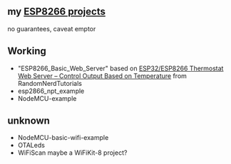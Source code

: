 ## my [ESP8266 projects](https://github.com/markr1961/ESP8266-projects)

no guarantees, caveat emptor

## Working
- "ESP8266_Basic_Web_Server" based on [ESP32/ESP8266 Thermostat Web Server – Control Output Based on Temperature](https://RandomNerdTutorials.com/esp32-esp8266-thermostat-web-server/) from RandomNerdTutorials
- esp2866_npt_example
- NodeMCU-example

## unknown
- NodeMCU-basic-wifi-example
- OTALeds
- WiFiScan maybe a WiFiKit-8 project?
